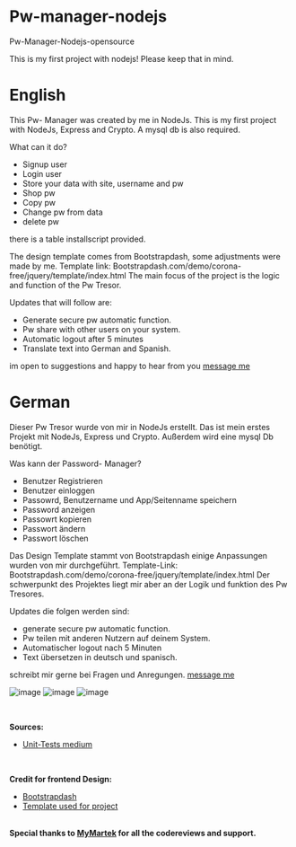 # Pw-manager-nodejs
Pw-Manager-Nodejs-opensource

This is my first project with nodejs! Please keep that in mind.

# English
This Pw- Manager was created by me in NodeJs. This is my first project with NodeJs, Express and Crypto.
A mysql db is also required.

What can it do?
- Signup user
- Login user
- Store your data with site, username and pw
- Shop pw
- Copy pw
- Change pw from data
- delete pw

there is a table installscript provided.

The design template comes from Bootstrapdash, some adjustments were made by me.
Template link: Bootstrapdash.com/demo/corona-free/jquery/template/index.html
The main focus of the project is the logic and function of the Pw Tresor.

Updates that will follow are:
- Generate secure pw automatic function.
- Pw share with other users on your system.
- Automatic logout after 5 minutes
- Translate text into German and Spanish.

im open to suggestions and happy to hear from you
[message me](mailto:githubprojects@herrmannsven.de?subject=[GitHub]%20Source%20Han%20Sans)

# German
Dieser Pw Tresor wurde von mir in NodeJs erstellt. Das ist mein erstes Projekt mit NodeJs, Express und Crypto.
Außerdem wird eine mysql Db benötigt.

Was kann der Password- Manager?
- Benutzer Registrieren
- Benutzer einloggen
- Passowrd, Benutzername und App/Seitenname speichern
- Password anzeigen
- Passowrt kopieren
- Passwort ändern
- Passwort löschen

Das Design Template stammt von Bootstrapdash einige Anpassungen wurden von mir durchgeführt. 
Template-Link: Bootstrapdash.com/demo/corona-free/jquery/template/index.html
Der schwerpunkt des Projektes liegt mir aber an der Logik und funktion des Pw Tresores.

Updates die folgen werden sind:
- generate secure pw automatic function.
- Pw teilen mit anderen Nutzern auf deinem System.
- Automatischer logout nach 5 Minuten
- Text übersetzen in deutsch und spanisch.

schreibt mir gerne bei Fragen und Anregungen.
[message me](mailto:githubprojects@herrmannsven.de?subject=[GitHub]%20Source%20Han%20Sans)


![image](https://user-images.githubusercontent.com/19588101/156414735-43d82950-c763-4738-b53f-07c36b56606b.png)
![image](https://user-images.githubusercontent.com/19588101/156414766-1d074d1b-68c9-4150-b240-c27d91c56970.png)
![image](https://user-images.githubusercontent.com/19588101/156414790-b5d313c6-4b84-4b38-bb9b-102850d1563d.png)

<br>

<b>Sources: </b>
- <a href="https://medium.com/better-programming/unit-testing-essentials-for-express-api-a-step-by-step-guide-ab4950d3763b">Unit-Tests medium</a>
 

<br>

<b>Credit for frontend Design:</b> 
- <a href="https://www.bootstrapdash.com">Bootstrapdash</a>
- <a href="https://www.bootstrapdash.com/demo/corona-free/jquery/template/index.html">Template used for project</a>

<br>
<b>Special thanks to <a href="https://github.com/myMartek"> MyMartek</a> for all the codereviews and support.



